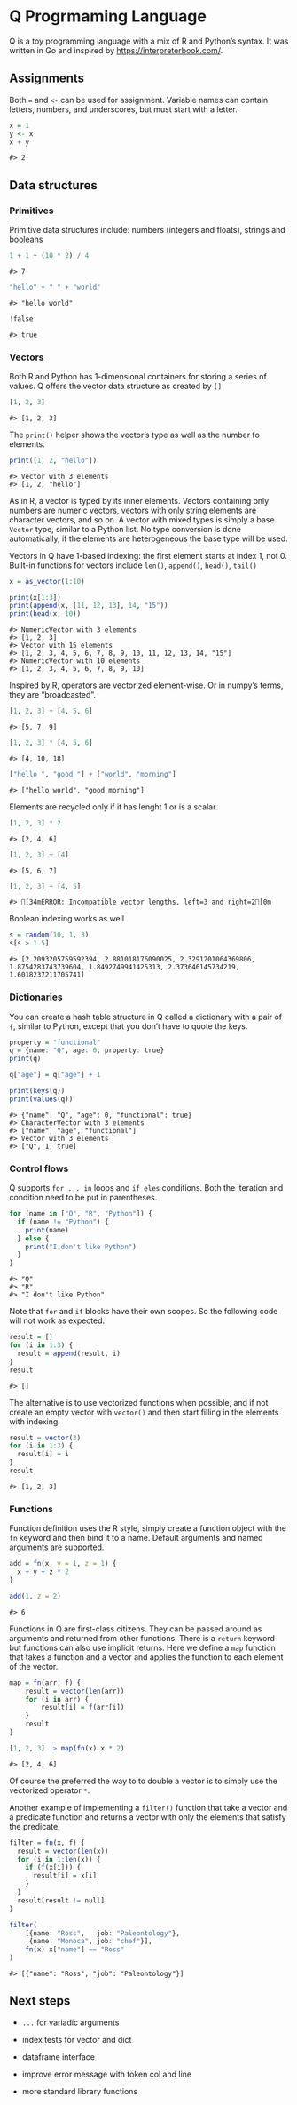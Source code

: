 Q Progrmaming Language
================

Q is a toy programming language with a mix of R and Python’s syntax. It
was written in Go and inspired by <https://interpreterbook.com/>.

## Assignments

Both `=` and `<-` can be used for assignment. Variable names can contain
letters, numbers, and underscores, but must start with a letter.

``` q
x = 1
y <- x
x + y
```

    #> 2

## Data structures

### Primitives

Primitive data structures include: numbers (integers and floats),
strings and booleans

``` q
1 + 1 + (10 * 2) / 4
```

    #> 7

``` q
"hello" + " " + "world"
```

    #> "hello world"

``` q
!false
```

    #> true

### Vectors

Both R and Python has 1-dimensional containers for storing a series of
values. Q offers the vector data structure as created by `[]`

``` q
[1, 2, 3]
```

    #> [1, 2, 3]

The `print()` helper shows the vector’s type as well as the number fo
elements.

``` q
print([1, 2, "hello"])
```

    #> Vector with 3 elements
    #> [1, 2, "hello"]

As in R, a vector is typed by its inner elements. Vectors containing
only numbers are numeric vectors, vectors with only string elements are
character vectors, and so on. A vector with mixed types is simply a base
`Vector` type, similar to a Python list. No type conversion is done
automatically, if the elements are heterogeneous the base type will be
used.

Vectors in Q have 1-based indexing: the first element starts at index 1,
not 0. Built-in functions for vectors include `len()`, `append()`,
`head()`, `tail()`

``` q
x = as_vector(1:10)

print(x[1:3])
print(append(x, [11, 12, 13], 14, "15"))
print(head(x, 10))
```

    #> NumericVector with 3 elements
    #> [1, 2, 3]
    #> Vector with 15 elements
    #> [1, 2, 3, 4, 5, 6, 7, 8, 9, 10, 11, 12, 13, 14, "15"]
    #> NumericVector with 10 elements
    #> [1, 2, 3, 4, 5, 6, 7, 8, 9, 10]

Inspired by R, operators are vectorized element-wise. Or in numpy’s
terms, they are “broadcasted”.

``` q
[1, 2, 3] + [4, 5, 6]
```

    #> [5, 7, 9]

``` q
[1, 2, 3] * [4, 5, 6]
```

    #> [4, 10, 18]

``` q
["hello ", "good "] + ["world", "morning"]
```

    #> ["hello world", "good morning"]

Elements are recycled only if it has lenght 1 or is a scalar.

``` q
[1, 2, 3] * 2
```

    #> [2, 4, 6]

``` q
[1, 2, 3] + [4]
```

    #> [5, 6, 7]

``` q
[1, 2, 3] + [4, 5]
```

    #> [34mERROR: Incompatible vector lengths, left=3 and right=2[0m

Boolean indexing works as well

``` q
s = random(10, 1, 3)
s[s > 1.5]
```

    #> [2.2093205759592394, 2.881018176090025, 2.3291201064369806, 1.8754283743739604, 1.8492749941425313, 2.373646145734219, 1.6018237211705741]

### Dictionaries

You can create a hash table structure in Q called a dictionary with a
pair of `{`, similar to Python, except that you don’t have to quote the
keys.

``` q
property = "functional"
q = {name: "Q", age: 0, property: true}
print(q)

q["age"] = q["age"] + 1

print(keys(q))
print(values(q))
```

    #> {"name": "Q", "age": 0, "functional": true}
    #> CharacterVector with 3 elements
    #> ["name", "age", "functional"]
    #> Vector with 3 elements
    #> ["Q", 1, true]

### Control flows

Q supports `for ... in` loops and `if eles` conditions. Both the
iteration and condition need to be put in parentheses.

``` q
for (name in ["Q", "R", "Python"]) {
  if (name != "Python") {
    print(name)
  } else {
    print("I don't like Python")
  }
}
```

    #> "Q"
    #> "R"
    #> "I don't like Python"

Note that `for` and `if` blocks have their own scopes. So the following
code will not work as expected:

``` q
result = []
for (i in 1:3) {
  result = append(result, i)
}
result
```

    #> []

The alternative is to use vectorized functions when possible, and if not
create an empty vector with `vector()` and then start filling in the
elements with indexing.

``` q
result = vector(3)
for (i in 1:3) {
  result[i] = i
}
result
```

    #> [1, 2, 3]

### Functions

Function definition uses the R style, simply create a function object
with the `fn` keyword and then bind it to a name. Default arguments and
named arguments are supported.

``` q
add = fn(x, y = 1, z = 1) {
  x + y + z * 2
}

add(1, z = 2)
```

    #> 6

Functions in Q are first-class citizens. They can be passed around as
arguments and returned from other functions. There is a `return` keyword
but functions can also use implicit returns. Here we define a `map`
function that takes a function and a vector and applies the function to
each element of the vector.

``` q
map = fn(arr, f) {
    result = vector(len(arr))
    for (i in arr) {
        result[i] = f(arr[i])
    }
    result
}

[1, 2, 3] |> map(fn(x) x * 2)
```

    #> [2, 4, 6]

Of course the preferred the way to to double a vector is to simply use
the vectorized operator `*`.

Another example of implementing a `filter()` function that take a vector
and a predicate function and returns a vector with only the elements
that satisfy the predicate.

``` q
filter = fn(x, f) {
  result = vector(len(x))
  for (i in 1:len(x)) {
    if (f(x[i])) {
      result[i] = x[i]
    }
  }
  result[result != null]
}

filter(
    [{name: "Ross",   job: "Paleontology"},
     {name: "Monoca", job: "chef"}],
    fn(x) x["name"] == "Ross"
)
```

    #> [{"name": "Ross", "job": "Paleontology"}]

## Next steps

- `...` for variadic arguments

- index tests for vector and dict

- dataframe interface

- improve error message with token col and line

- more standard library functions

